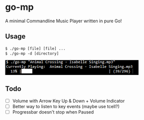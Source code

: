 # go-mp

A minimal Commandline Music Player written in pure Go!

## Usage
```
$ ./go-mp [file] [file] ...
$ ./go-mp -d [directory]
```
![Screenshot of go-mp](https://github.com/Thund3rPat/go-mp/blob/master/screenshot.png)

## Todo
- [ ] Volume with Arrow Key Up & Down + Volume Indicator
- [ ] Better way to listen to key events (maybe use tcell?)
- [ ] Progressbar doesn't stop when Paused
